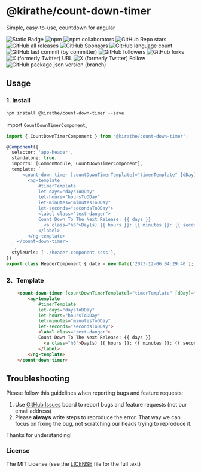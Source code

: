 # @kirathe/count-down-timer

Simple, easy-to-use, countdown for angular

![Static Badge](https://img.shields.io/badge/build-passing-brightgreen)
![npm](https://img.shields.io/npm/v/%40kirathe%2Fcount-down-timer)
![npm collaborators](https://img.shields.io/npm/collaborators/%40kirathe%2Fcount-down-timer)
![GitHub Repo stars](https://img.shields.io/github/stars/JonnyKratz/count-down-timer)
![GitHub all releases](https://img.shields.io/github/downloads/Jonnykratz/count-down-timer/total)
![GitHub Sponsors](https://img.shields.io/github/sponsors/Jonnykratz)
![GitHub language count](https://img.shields.io/github/languages/count/Jonnykratz/count-down-timer)
![GitHub last commit (by committer)](https://img.shields.io/github/last-commit/Jonnykratz/count-down-timer)
![GitHub followers](https://img.shields.io/github/followers/Jonnykratz)
![GitHub forks](https://img.shields.io/github/forks/JonnyKratz/count-down-timer)
![X (formerly Twitter) URL](https://img.shields.io/twitter/url?url=https%3A%2F%2Ftwitter.com%2Fkirathendegwa)
![X (formerly Twitter) Follow](https://img.shields.io/twitter/follow/kirathendegwa)
![GitHub package.json version (branch)](https://img.shields.io/github/package-json/v/JonnyKratz/count-down-timer/main)







## Usage

### 1. Install

```
npm install @kirathe/count-down-timer --save
```

import `CountDownTimerComponent`。

```typescript
import { CountDownTimerComponent } from '@kirathe/count-down-timer';

@Component({
  selector: 'app-header',
  standalone: true,
  imports: [CommonModule, CountDownTimerComponent],
  template: `
      <count-down-timer [countDownTimerTemplate]="timerTemplate" [dDay]="date">
        <ng-template
            #timerTemplate
            let-days="daysToDDay"
            let-hours="hoursToDDay"
            let-minutes="minutesToDDay"
            let-seconds="secondsToDDay">
            <label class="text-danger">
			Count Down To The Next Release: {{ days }}
              <a class="h6">Day(s) {{ hours }}: {{ minutes }}: {{ seconds }}</a>
			</label>
        </ng-template>
    </count-down-timer>
  `,
  styleUrls: ['./header.component.scss'],
})
export class HeaderComponent { date = new Date('2023-12-06 04:29:40'); }
```

### 2、Template

```html
    <count-down-timer [countDownTimerTemplate]="timerTemplate" [dDay]="date">
        <ng-template
            #timerTemplate
            let-days="daysToDDay"
            let-hours="hoursToDDay"
            let-minutes="minutesToDDay"
            let-seconds="secondsToDDay">
            <label class="text-danger">
			Count Down To The Next Release: {{ days }}
              <a class="h6">Day(s) {{ hours }}: {{ minutes }}: {{ seconds }}</a>
			</label>
        </ng-template>
    </count-down-timer>
```


## Troubleshooting

Please follow this guidelines when reporting bugs and feature requests:

1. Use [GitHub Issues](https://github.com/Jonnykratz/count-down-timer/issues) board to report bugs and feature requests (not our email address)
2. Please **always** write steps to reproduce the error. That way we can focus on fixing the bug, not scratching our heads trying to reproduce it.

Thanks for understanding!

### License

The MIT License (see the [LICENSE](https://github.com/Jonnykratz/count-down-timer/LICENSE) file for the full text)
